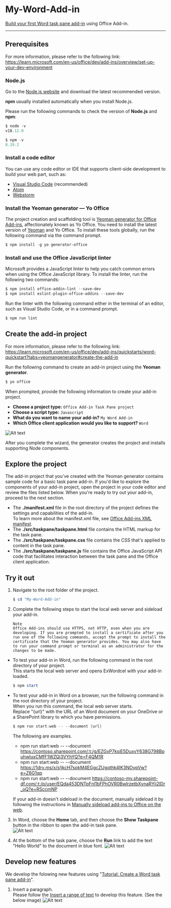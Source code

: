 # My-Word-Add-in
[Build your first Word task pane add-in](https://learn.microsoft.com/en-us/office/dev/add-ins/quickstarts/word-quickstart?tabs=yeomangenerator) using Office Add-in.

---
## Prerequisites
For more information, please refer to the following link: <br/>
https://learn.microsoft.com/en-us/office/dev/add-ins/overview/set-up-your-dev-environment

### Node.js
Go to the [Node.js website](https://nodejs.org/en/) and download the latest recommended version.

**npm** usually installed automatically when you install Node.js.

Please run the following commands to check the version of **Node.js** and **npm**:
```powershell
$ node -v
v18.12.0

$ npm -v
8.19.2
```

### Install a code editor
You can use any code editor or IDE that supports client-side development to build your web part, such as:

- [Visual Studio Code](https://code.visualstudio.com/) (recommended)
- [Atom](https://atom.io/)
- [Webstorm](https://www.jetbrains.com/webstorm)

### Install the Yeoman generator — Yo Office
The project creation and scaffolding tool is [Yeoman generator for Office Add-ins](https://learn.microsoft.com/en-us/office/dev/add-ins/develop/yeoman-generator-overview), affectionately known as Yo Office. You need to install the latest version of [Yeoman](https://github.com/yeoman/yo) and Yo Office. To install these tools globally, run the following command via the command prompt.
```powershell
$ npm install -g yo generator-office
```

### Install and use the Office JavaScript linter
Microsoft provides a JavaScript linter to help you catch common errors when using the Office JavaScript library. To install the linter, run the following two commands:
```powershell
$ npm install office-addin-lint --save-dev
$ npm install eslint-plugin-office-addins --save-dev
```

Run the linter with the following command either in the terminal of an editor, such as Visual Studio Code, or in a command prompt.
```powershell
$ npm run lint
```

## Create the add-in project
For more information, please refer to the following link: <br/>
https://learn.microsoft.com/en-us/office/dev/add-ins/quickstarts/word-quickstart?tabs=yeomangenerator#create-the-add-in

Run the following command to create an add-in project using the **Yeoman generator**.
```powershell
$ yo office
```

When prompted, provide the following information to create your add-in project.

* **Choose a project type:** `Office Add-in Task Pane project`
* **Choose a script type:** `Javascript`
* **What do you want to name your add-in?** `My Word Add-in`
* **Which Office client application would you like to support?** `Word`

![Alt text](help/yo-office-word.png?raw=true)

After you complete the wizard, the generator creates the project and installs supporting Node components.

## Explore the project
The add-in project that you've created with the Yeoman generator contains sample code for a basic task pane add-in. If you'd like to explore the components of your add-in project, open the project in your code editor and review the files listed below. When you're ready to try out your add-in, proceed to the next section.
* The **./manifest.xml** file in the root directory of the project defines the settings and capabilities of the add-in.<br/>To learn more about the manifest.xml file, see [Office Add-ins XML manifest](https://learn.microsoft.com/en-us/office/dev/add-ins/develop/add-in-manifests).
* The **./src/taskpane/taskpane.html** file contains the HTML markup for the task pane.
* The **./src/taskpane/taskpane.css** file contains the CSS that's applied to content in the task pane.
* The **./src/taskpane/taskpane.js** file contains the Office JavaScript API code that facilitates interaction between the task pane and the Office client application.

## Try it out
1. Navigate to the root folder of the project.
   ```powershell
   $ cd "My-Word-Add-in"
   ```
2. Complete the following steps to start the local web server and sideload your add-in.
   ```
   Note
   Office Add-ins should use HTTPS, not HTTP, even when you are developing. If you are prompted to install a certificate after you run one of the following commands, accept the prompt to install the certificate that the Yeoman generator provides. You may also have to run your command prompt or terminal as an administrator for the changes to be made.
   ```
  * To test your add-in in Word, run the following command in the root directory of your project.<br/>This starts the local web server and opens ExWordcel with your add-in loaded.
    ```powershell
    $ npm start
    ```
  * To test your add-in in Word on a browser, run the following command in the root directory of your project.<br/>When you run this command, the local web server starts.<br/>Replace "{url}" with the URL of an Word document on your OneDrive or a SharePoint library to which you have permissions.
    ```powershell
    $ npm run start:web -- --document {url}
    ```
    The following are examples.
    * npm run start:web -- --document https://contoso.sharepoint.com/:t:/g/EZGxP7ksiE5DuxvY638G798BpuhwluxCMfF1WZQj3VYhYQ?e=F4QM1R
    * npm run start:web -- --document https://1drv.ms/x/s!jkcH7spkM4EGgcZUgqthk4IK3NOypVw?e=Z6G1qp
    * npm run start:web -- --document https://contoso-my.sharepoint-df.com/:t:/p/user/EQda453DNTpFnl1bFPhOVR0BwlrzetbXvnaRYii2lDr_oQ?e=RSccmNP

    If your add-in doesn't sideload in the document, manually sideload it by following the instructions in [Manually sideload add-ins to Office on the web](https://learn.microsoft.com/en-us/office/dev/add-ins/testing/sideload-office-add-ins-for-testing#manually-sideload-an-add-in-to-office-on-the-web).

3. In Word, choose the **Home** tab, and then choose the **Show Taskpane** button in the ribbon to open the add-in task pane.<br/>
   ![Alt text](help/word-quickstart-addin-2b.png?raw=true)

4. At the bottom of the task pane, choose the **Run** link to add the text "Hello World" to the document in blue font.
   ![Alt text](help/word-quickstart-addin-1c.png?raw=true)

## Develop new features
We develop the folowing new features using "[Tutorial: Create a Word task pane add-in](https://learn.microsoft.com/en-us/office/dev/add-ins/tutorials/word-tutorial)".
1. Insert a paragraph.<br/>
   Please follow the [Insert a range of text](https://learn.microsoft.com/en-us/office/dev/add-ins/tutorials/word-tutorial#insert-a-range-of-text) to develop this feature. (See the below image)
   ![Alt text](help/word-insert-paragraph.png?raw=true)
